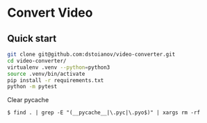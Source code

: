 # Convert Video 
 

## Quick start
 
```sh
git clone git@github.com:dstoianov/video-converter.git
cd video-converter/
virtualenv .venv --python=python3
source .venv/bin/activate
pip install -r requirements.txt
python -m pytest
```

Clear pycache

```shell 
$ find . | grep -E "(__pycache__|\.pyc|\.pyo$)" | xargs rm -rf
```




